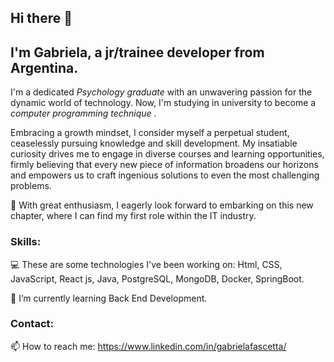 ## Hi there 👋
## I'm Gabriela, a jr/trainee developer from Argentina.

  I'm a dedicated *Psychology graduate* with an unwavering passion for the dynamic world of technology. Now, I'm studying in university to become a *computer programming technique* .

  Embracing a growth mindset, I consider myself a perpetual student, ceaselessly pursuing knowledge and skill development. My insatiable curiosity drives me to engage in diverse courses and learning opportunities, firmly believing that every new piece of information broadens our horizons and empowers us to craft ingenious solutions to even the most challenging problems.

🔭 With great enthusiasm, I eagerly look forward to embarking on this new chapter, where I can find my first role within the IT industry.

### Skills:
💻 These are some technologies I've been working on:
  Html, CSS, JavaScript, React js, Java, PostgreSQL, MongoDB, Docker, SpringBoot.

🌱 I’m currently learning Back End Development.

### Contact:
📫 How to reach me: https://www.linkedin.com/in/gabrielafascetta/

